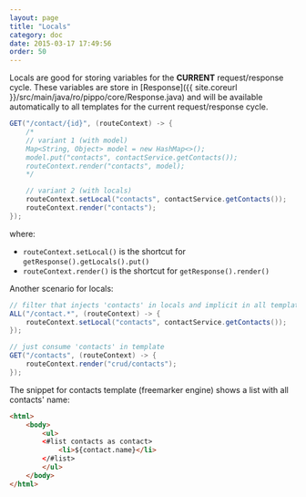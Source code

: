 ```yaml
---
layout: page
title: "Locals"
category: doc
date: 2015-03-17 17:49:56
order: 50
---
```


Locals are good for storing variables for the __CURRENT__ request/response cycle.
These variables are store in [Response]({{ site.coreurl }}/src/main/java/ro/pippo/core/Response.java) and will be available automatically to all templates for the current request/response cycle.

```java
GET("/contact/{id}", (routeContext) -> {
    /*
    // variant 1 (with model)
    Map<String, Object> model = new HashMap<>();
    model.put("contacts", contactService.getContacts());
    routeContext.render("contacts", model);
    */

    // variant 2 (with locals)
    routeContext.setLocal("contacts", contactService.getContacts());
    routeContext.render("contacts");
});
```

where:

 - `routeContext.setLocal()` is the shortcut for `getResponse().getLocals().put()`
 - `routeContext.render()` is the shortcut for `getResponse().render()`

Another scenario for locals:

```java
// filter that injects 'contacts' in locals and implicit in all templates
ALL("/contact.*", (routeContext) -> {
    routeContext.setLocal("contacts", contactService.getContacts());
});

// just consume 'contacts' in template 
GET("/contacts", (routeContext) -> {
    routeContext.render("crud/contacts");
});
```

The snippet for contacts template (freemarker engine) shows a list with all contacts' name:

```html
<html>
    <body>
        <ul>
        <#list contacts as contact>
            <li>${contact.name}</li>
        </#list>
        </ul>
    </body>
</html>
```
